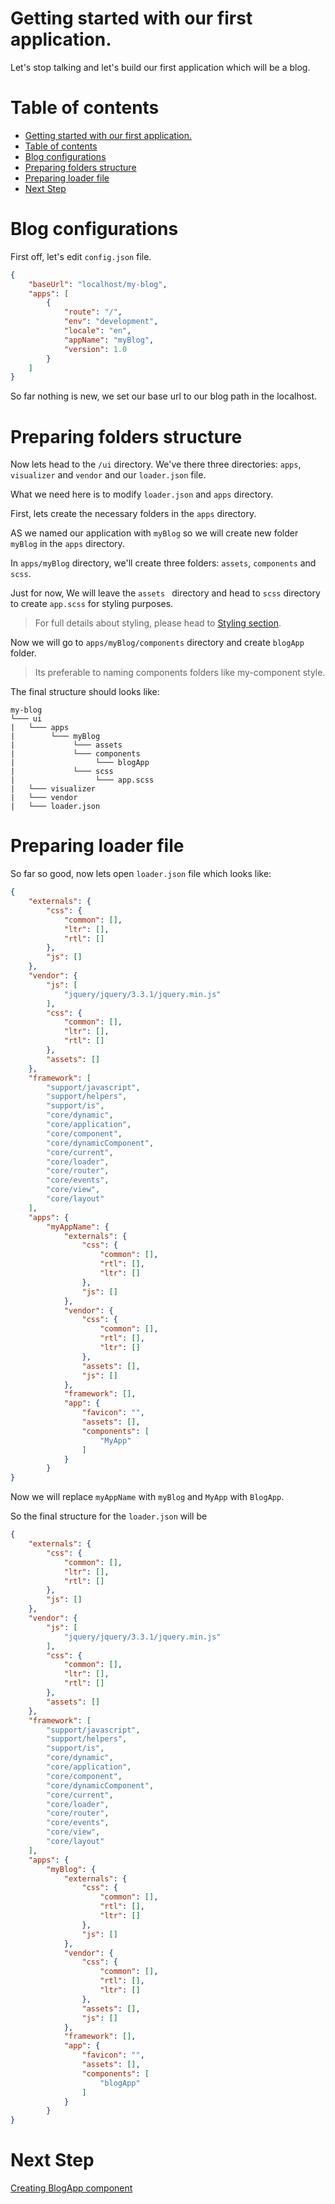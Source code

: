 # Getting started with our first application.
Let's stop talking and let's build our first application which will be a blog.

# Table of contents
- [Getting started with our first application.](#getting-started-with-our-first-application)
- [Table of contents](#table-of-contents)
- [Blog configurations](#blog-configurations)
- [Preparing folders structure](#preparing-folders-structure)
- [Preparing loader file](#preparing-loader-file)
- [Next Step](#next-step)

# Blog configurations
First off, let's edit `config.json` file.

```json
{
    "baseUrl": "localhost/my-blog", 
    "apps": [ 
        {
            "route": "/", 
            "env": "development", 
            "locale": "en", 
            "appName": "myBlog", 
            "version": 1.0 
        }
    ]
}
```
So far nothing is new, we set our base url to our blog path in the localhost.

# Preparing folders structure
Now lets head to the `/ui` directory.
We've there three directories: `apps`, `visualizer` and `vendor` and our `loader.json` file.

What we need here is to modify `loader.json` and `apps` directory.

First, lets create the necessary folders in the `apps` directory.

AS we named our application with `myBlog` so we will create new folder `myBlog` in the `apps` directory.

In `apps/myBlog` directory, we'll create three folders: `assets`, `components` and `scss`.

Just for now, We will leave the `assets ` directory and head to `scss` directory to create `app.scss` for styling purposes.

> For full details about styling, please head to [Styling section](./../styling.md).

Now we will go to `apps/myBlog/components` directory and create `blogApp` folder.

> Its preferable to naming components folders like my-component style.

The final structure should looks like: 

```
my-blog
└─── ui
|   └─── apps
|        └─── myBlog
|             └─── assets
|             └─── components
|                  └─── blogApp
|             └─── scss
|                  └─── app.scss
|   └─── visualizer
|   └─── vendor 
|   └─── loader.json
```

# Preparing loader file
So far so good, now lets open `loader.json` file which looks like:

```json
{
    "externals": {
        "css": {
            "common": [],
            "ltr": [],
            "rtl": []
        },
        "js": []
    },
    "vendor": {
        "js": [
            "jquery/jquery/3.3.1/jquery.min.js"
        ],
        "css": {
            "common": [],
            "ltr": [],
            "rtl": []
        },
        "assets": []
    },
    "framework": [
        "support/javascript",
        "support/helpers",
        "support/is",
        "core/dynamic",
        "core/application",
        "core/component",
        "core/dynamicComponent",
        "core/current",
        "core/loader",
        "core/router",
        "core/events",
        "core/view",
        "core/layout"
    ],
    "apps": {
        "myAppName": {
            "externals": {
                "css": {
                    "common": [],
                    "rtl": [],
                    "ltr": []
                },
                "js": []
            },
            "vendor": {
                "css": {
                    "common": [],
                    "rtl": [],
                    "ltr": []
                },
                "assets": [],
                "js": []
            },
            "framework": [],
            "app": {
                "favicon": "",
                "assets": [],
                "components": [
                    "MyApp"
                ]
            }
        }
}
```
Now we will replace `myAppName` with `myBlog` and `MyApp` with `BlogApp`.

So the final structure for the `loader.json` will be 

```json
{
    "externals": {
        "css": {
            "common": [],
            "ltr": [],
            "rtl": []
        },
        "js": []
    },
    "vendor": {
        "js": [
            "jquery/jquery/3.3.1/jquery.min.js"
        ],
        "css": {
            "common": [],
            "ltr": [],
            "rtl": []
        },
        "assets": []
    },
    "framework": [
        "support/javascript",
        "support/helpers",
        "support/is",
        "core/dynamic",
        "core/application",
        "core/component",
        "core/dynamicComponent",
        "core/current",
        "core/loader",
        "core/router",
        "core/events",
        "core/view",
        "core/layout"
    ],
    "apps": {
        "myBlog": {
            "externals": {
                "css": {
                    "common": [],
                    "rtl": [],
                    "ltr": []
                },
                "js": []
            },
            "vendor": {
                "css": {
                    "common": [],
                    "rtl": [],
                    "ltr": []
                },
                "assets": [],
                "js": []
            },
            "framework": [],
            "app": {
                "favicon": "",
                "assets": [],
                "components": [
                    "blogApp"
                ]
            }
        }
}
```

# Next Step
[Creating BlogApp component](./blog-app-component.md)   